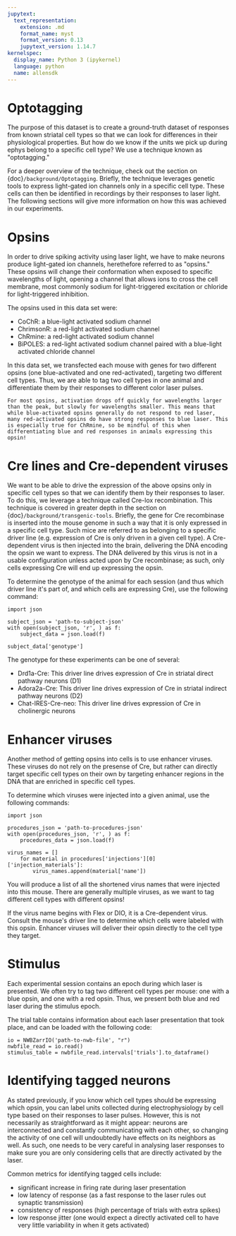 ```yaml
---
jupytext:
  text_representation:
    extension: .md
    format_name: myst
    format_version: 0.13
    jupytext_version: 1.14.7
kernelspec:
  display_name: Python 3 (ipykernel)
  language: python
  name: allensdk
---
```


# Optotagging

The purpose of this dataset is to create a ground-truth dataset of responses from known striatal cell types so that we can look for differences in their physiological properties. But how do we know if the units we pick up during ephys belong to a specific cell type? We use a technique known as "optotagging."

For a deeper overview of the technique, check out the section on {doc}`/background/Optotagging`. Briefly, the technique leverages genetic tools to express light-gated ion channels only in a specific cell type. These cells can then be identified in recordings by their responses to laser light. The following sections will give more information on how this was achieved in our experiments.

# Opsins

In order to drive spiking activity using laser light, we have to make neurons produce light-gated ion channels, herethefore referred to as "opsins." These opsins will change their conformation when exposed to specific wavelengths of light, opening a channel that allows ions to cross the cell membrane, most commonly sodium for light-triggered excitation or chloride for light-triggered inhibition.

The opsins used in this data set were:
* CoChR: a blue-light activated sodium channel
* ChrimsonR: a red-light activated sodium channel
* ChRmine: a red-light activated sodium channel
* BiPOLES: a red-light activated sodium channel paired with a blue-light activated chloride channel

In this data set, we transfected each mouse with genes for two different opsins (one blue-activated and one red-activated), targeting two different cell types. Thus, we are able to tag two cell types in one animal and differentiate them by their responses to different color laser pulses.

```{note}
For most opsins, activation drops off quickly for wavelengths larger than the peak, but slowly for wavelengths smaller. This means that while blue-activated opsins generally do not respond to red laser, many red-activated opsins do have strong responses to blue laser. This is especially true for ChRmine, so be mindful of this when differentiating blue and red responses in animals expressing this opsin!
```

# Cre lines and Cre-dependent viruses

We want to be able to drive the expression of the above opsins only in specific cell types so that we can identify them by their responses to laser. To do this, we leverage a technique called Cre-lox recombination. This technique is covered in greater depth in the section on {doc}`/background/transgenic-tools`. Briefly, the gene for Cre recombinase is inserted into the mouse genome in such a way that it is only expressed in a specific cell type. Such mice are referred to as belonging to a specific driver line (e.g. expression of Cre is only driven in a given cell type). A Cre-dependent virus is then injected into the brain, delivering the DNA encoding the opsin we want to express. The DNA delivered by this virus is not in a usable configuration unless acted upon by Cre recombinase; as such, only cells expressing Cre will end up expressing the opsin.

To determine the genotype of the animal for each session (and thus which driver line it's part of, and which cells are expressing Cre), use the following command:

```{hint}
import json

subject_json = 'path-to-subject-json'
with open(subject_json, 'r', ) as f:
    subject_data = json.load(f)
    
subject_data['genotype']
```

The genotype for these experiments can be one of several:
* Drd1a-Cre: This driver line drives expression of Cre in striatal direct pathway neurons (D1)
* Adora2a-Cre: This driver line drives expression of Cre in striatal indirect pathway neurons (D2)
* Chat-IRES-Cre-neo: This driver line drives expression of Cre in cholinergic neurons

# Enhancer viruses

Another method of getting opsins into cells is to use enhancer viruses. These viruses do not rely on the presense of Cre, but rather can directly target specific cell types on their own by targeting enhancer regions in the DNA that are enriched in specific cell types.

To determine which viruses were injected into a given animal, use the following commands:

```{hint}
import json

procedures_json = 'path-to-procedures-json'
with open(procedures_json, 'r', ) as f:
    procedures_data = json.load(f)
    
virus_names = []
    for material in procedures['injections'][0]['injection_materials']:
        virus_names.append(material['name'])
```

You will produce a list of all the shortened virus names that were injected into this mouse. There are generally multiple viruses, as we want to tag different cell types with different opsins!

If the virus name begins with Flex or DIO, it is a Cre-dependent virus. Consult the mouse's driver line to determine which cells were labeled with this opsin. Enhancer viruses will deliver their opsin directly to the cell type they target.

# Stimulus

Each experimental session contains an epoch during which laser is presented. We often try to tag two different cell types per mouse: one with a blue opsin, and one with a red opsin. Thus, we present both blue and red laser during the stimulus epoch.

The trial table contains information about each laser presentation that took place, and can be loaded with the following code:

```{hint}
io = NWBZarrIO('path-to-nwb-file', "r")
nwbfile_read = io.read()
stimulus_table = nwbfile_read.intervals['trials'].to_dataframe()
```

# Identifying tagged neurons

As stated previously, if you know which cell types should be expressing which opsin, you can label units collected during electrophysiology by cell type based on their responses to laser pulses. However, this is not necessarily as straightforward as it might appear: neurons are interconnected and constantly communicating with each other, so changing the activity of one cell will undoubtedly have effects on its neighbors as well. As such, one needs to be very careful in analysing laser responses to make sure you are only considering cells that are directly activated by the laser.

Common metrics for identifying tagged cells include:
* significant increase in firing rate during laser presentation
* low latency of response (as a fast response to the laser rules out synaptic transmission)
* consistency of responses (high percentage of trials with extra spikes)
* low response jitter (one would expect a directly activated cell to have very little variability in when it gets activated)
